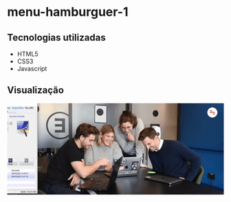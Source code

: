 # menu-hamburguer-1

## Tecnologias utilizadas

  <ul>
    <li>HTML5</li>
    <li>CSS3</li>
    <li>Javascript</li>
  </ul>
  
## Visualização

<img src="Video_1665247261.gif">
